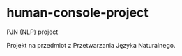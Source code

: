 # human-console-project
PJN (NLP) project

Projekt na przedmiot z Przetwarzania Języka Naturalnego.
